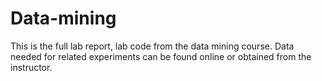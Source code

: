 # Data-mining
This is the full lab report, lab code from the data mining course.
Data needed for related experiments can be found online or obtained from the instructor.
